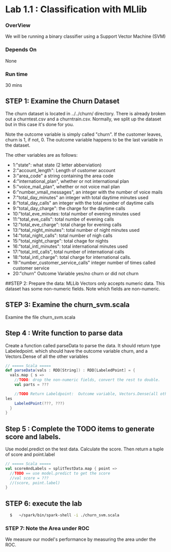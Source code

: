 Lab 1.1 : Classification with MLlib
===================================
### OverView
We will be running a binary classifier using a Support Vector Machine (SVM)

### Depends On
None

### Run time
30 mins


## STEP 1: Examine the Churn Dataset
The churn dataset is located in ../../churn/ directory.  There is already
broken out a churntest.csv and a churntrain.csv.  Normally, we split
up the dataset but in this case it's done for you.

Note the outcome variable is simply called "churn".  If the customer leaves,
churn is 1, if not, 0. The outcome variable happens to be the last variable in the dataset.

The other variables are as follows:
* 1:"state": what state (2 letter abberviation)
* 2:"account_length":  Length of customer account
* 3:"area_code" a string containing the area code 
* 4:"international_plan", whether or not international plan
* 5:"voice_mail_plan", whether or not voice mail plan
* 6:"number_vmail_messages", an integer with the number of voice mails
* 7:"total_day_minutes" an integer with total daytime minutes used
* 8:"total_day_calls" an integer with the total number of daytime calls
* 9:"total_day_charge": the charge for the daytime calls
* 10:"total_eve_minutes: total number of evening minutes used
* 11:"total_eve_calls": total numbe of evening calls
* 12:"total_eve_charge": total charge for evening calls
* 13:"total_night_minutes": total number of night minutes used
* 14:"total_night_calls": total number of nigh calls
* 15:"total_night_charge": total chage for nights
* 16:"total_intl_minutes": total international minutes used
* 17:"total_intl_calls", total number of international calls
* 18:"total_intl_charge": total charge for international calls.
* 19:"number_customer_service_calls" integer number of times called customer service 
* 20:"churn" Outcome Variable  yes/no churn or did not churn




##STEP 2: Prepare the data:
MLLib Vectors only accepts numeric data.  This dataset has some non-numeric fields.  Note which fields are non-numeric.

## STEP 3: Examine the churn_svm.scala
Examine the file churn_svm.scala

## Step 4 : Write function to parse data
Create a function called parseData to parse the data. It should return
type Labeledpoint. which should have the outcome variable churn,
and a Vectors.Dense of all the other variables

```scala
// ===== Scala =====
def parseData(vals : RDD[String]) : RDD[LabeledPoint] = {
  vals.map { s =>
    //TODO: drop the non-numeric fields, convert the rest to double.
    val parts = ???

    //TODO Return Labeldpoint:  Outcome variable, Vectors.Dense(all other variab
les
    LabeledPoint(???, ???)
  }
}
```

## Step 5 : Complete the TODO items to generate score and labels.

Use model.predict on the test data.  Calculate the score.  Then return a tuple of score and point.label

```scala
// ===== Scala =====
val scoreAndLabels = splitTestData.map { point =>
  //TODO == use model.predict to get the score
  //val score = ???
  //(score, point.label)
}

```


## STEP 6: execute the lab

```bash
  $   ~/spark/bin/spark-shell -i ./churn_svm.scala
```

### STEP 7: Note the Area under ROC

We measure our model's performance by measuring the area under the ROC.
